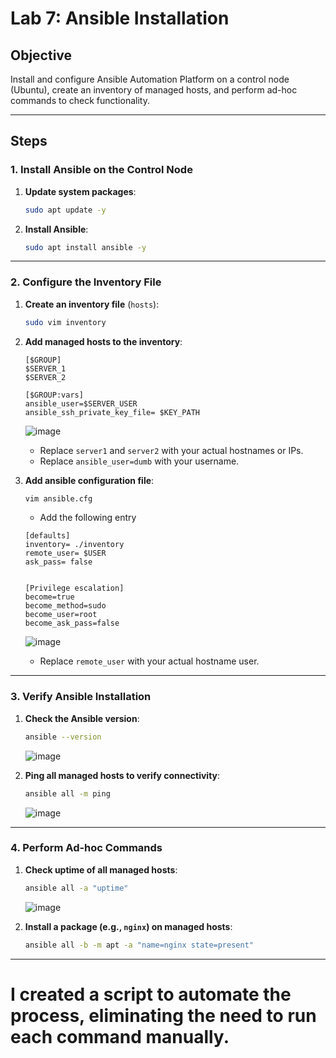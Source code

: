 # Lab 7: Ansible Installation  

## Objective  
Install and configure Ansible Automation Platform on a control node (Ubuntu), create an inventory of managed hosts, and perform ad-hoc commands to check functionality.

---

## Steps  

### 1. Install Ansible on the Control Node  

1. **Update system packages**:  
    ```bash
    sudo apt update -y
    ```

2. **Install Ansible**:  
    ```bash
    sudo apt install ansible -y
    ```

---

### 2. Configure the Inventory File  

1. **Create an inventory file** (`hosts`):  
    ```bash
    sudo vim inventory
    ```

2. **Add managed hosts to the inventory**:  
    ```
    [$GROUP]
    $SERVER_1
    $SERVER_2

    [$GROUP:vars]
    ansible_user=$SERVER_USER
    ansible_ssh_private_key_file= $KEY_PATH
    ```
    ![image](https://github.com/user-attachments/assets/3964b82d-1007-4c3f-817d-4bc775480216)

    - Replace `server1` and `server2` with your actual hostnames or IPs.  
    - Replace `ansible_user=dumb` with your username.
    
3. **Add ansible configuration file**:  
  
    ```bash
    vim ansible.cfg
    ```
    - Add the following entry
    ``` 
    [defaults]
    inventory= ./inventory
    remote_user= $USER
    ask_pass= false
    

    [Privilege escalation]
    become=true
    become_method=sudo
    become_user=root
    become_ask_pass=false

    ```
    ![image](https://github.com/user-attachments/assets/4ec3fc9c-5e21-48b7-bf21-daa195b4b2ee)

    - Replace `remote_user` with your actual hostname user.  

---

### 3. Verify Ansible Installation  

1. **Check the Ansible version**:  
    ```bash
    ansible --version
    ```
    ![image](https://github.com/user-attachments/assets/f4a5cea1-caf9-479b-822f-29e72209a69b)

2. **Ping all managed hosts to verify connectivity**:  
    ```bash
    ansible all -m ping
    ```
    ![image](https://github.com/user-attachments/assets/e82733de-cfda-4ee2-9f40-614ee1071a78)

---

### 4. Perform Ad-hoc Commands  

1. **Check uptime of all managed hosts**:  
    ```bash
    ansible all -a "uptime"
    ```
    ![image](https://github.com/user-attachments/assets/13748a7e-fd48-474e-a76c-78e3b3df49a5)

2. **Install a package (e.g., `nginx`) on managed hosts**:  
    ```bash
    ansible all -b -m apt -a "name=nginx state=present"
    ```
---
# I created a script to automate the process, eliminating the need to run each command manually.


